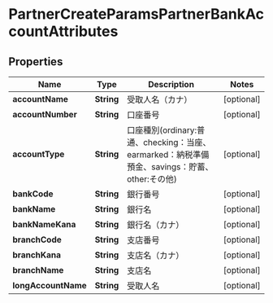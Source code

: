

# PartnerCreateParamsPartnerBankAccountAttributes

## Properties

Name | Type | Description | Notes
------------ | ------------- | ------------- | -------------
**accountName** | **String** | 受取人名（カナ） |  [optional]
**accountNumber** | **String** | 口座番号 |  [optional]
**accountType** | **String** | 口座種別(ordinary:普通、checking：当座、earmarked：納税準備預金、savings：貯蓄、other:その他) |  [optional]
**bankCode** | **String** | 銀行番号 |  [optional]
**bankName** | **String** | 銀行名 |  [optional]
**bankNameKana** | **String** | 銀行名（カナ） |  [optional]
**branchCode** | **String** | 支店番号 |  [optional]
**branchKana** | **String** | 支店名（カナ） |  [optional]
**branchName** | **String** | 支店名 |  [optional]
**longAccountName** | **String** | 受取人名 |  [optional]



